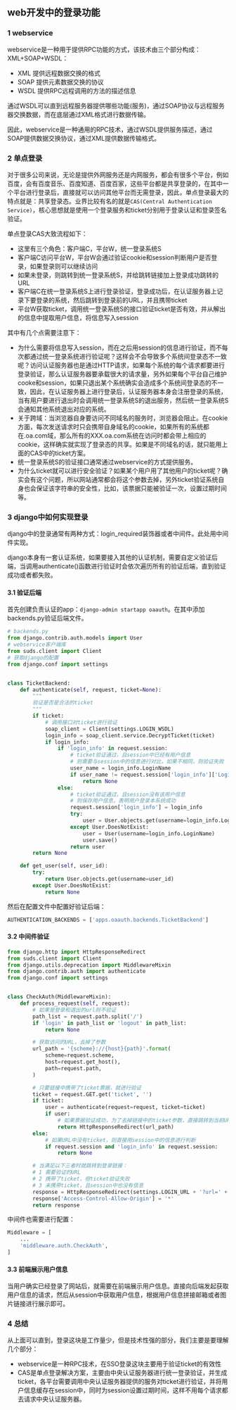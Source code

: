## web开发中的登录功能

### 1 webservice

webservice是一种用于提供RPC功能的方式，该技术由三个部分构成：XML+SOAP+WSDL：

* XML 提供远程数据交换的格式
* SOAP 提供元素数据交换的协议
* WSDL 提供RPC远程调用的方法的描述信息

通过WSDL可以直到远程服务器提供哪些功能(服务)，通过SOAP协议与远程服务器交换数据，而在底层通过XML格式进行数据传输。

因此，webservice是一种通用的RPC技术，通过WSDL提供服务描述，通过SOAP提供数据交换协议，通过XML提供数据传输格式。

### 2 单点登录

对于很多公司来说，无论是提供外网服务还是内网服务，都会有很多个平台，例如百度，会有百度音乐、百度知道、百度百家，这些平台都是共享登录的，在其中一个平台进行登录后，直接就可以访问其他平台而无需登录，因此，单点登录最大的特点就是：共享登录态。业界比较有名的就是`CAS(Central Authentication Service)`，核心思想就是使用一个登录服务和ticket分别用于登录认证和登录签名验证。

单点登录CAS大致流程如下：

* 这里有三个角色：客户端C，平台W，统一登录系统S
* 客户端C访问平台W，平台W会通过验证cookie和session判断用户是否登录，如果登录则可以继续访问
* 如果未登录，则跳转到统一登录系统S，并给跳转链接加上登录成功跳转的URL
* 客户端C在统一登录系统S上进行登录验证，登录成功后，在认证服务器上记录下要登录的系统，然后跳转到登录前的URL，并且携带ticket
* 平台W获取ticket，调用统一登录系统S的接口验证ticket是否有效，并从解出的信息中提取用户信息，将信息写入session

其中有几个点需要注意下：

* 为什么需要将信息写入session，而在之后用session的信息进行验证，而不每次都通过统一登录系统进行验证呢？这样会不会导致多个系统间登录态不一致呢？访问认证服务器也是通过HTTP请求，如果每个系统的每个请求都要进行登录验证，那么认证服务器要承载很大的请求量，另外如果每个平台自己维护cooke和session，如果只退出某个系统确实会造成多个系统间登录态的不一致，因此，在认证服务器上进行登录后，认证服务器本身会注册登录的系统，当有用户要进行退出时会调用统一登录系统S的退出服务，然后统一登录系统S会通知其他系统退出对应的系统。
* 关于跨域：当浏览器自身要访问不同域名的服务时，浏览器会阻止。在cookie方面，每次发送请求时只会携带自身域名的cookie，如果所有的系统都在.oa.com域，那么所有的XXX.oa.com系统在访问时都会带上相应的cookie，这样确实就实现了登录态的共享。如果是不同域名的话，就只能用上面的CAS中的ticket方案。
* 统一登录系统S的验证接口通常通过webservice的方式提供服务。
* 为什么ticket就可以进行安全验证？如果某个用户用了其他用户的ticket呢？确实会有这个问题，所以网站通常都会将这个参数去掉，另外ticket验证系统自身也会保证该字符串的安全性，比如，该票据只能被验证一次，设置过期时间等。

### 3 django中如何实现登录

django中的登录通常有两种方式：login_required装饰器或者中间件。此处用中间件实现。

django本身有一套认证系统，如果要接入其他的认证机制，需要自定义验证后端，当调用authenticate()函数进行验证时会依次遍历所有的验证后端，直到验证成功或者都失败。

#### 3.1 验证后端

首先创建负责认证的app：`django-admin startapp oaauth`。在其中添加backends.py验证后端文件。

``` python
# backends.py
from django.contrib.auth.models import User
# webservice客户端库
from suds.client import Client
# 获取django的配置
from django.conf import settings


class TicketBackend:
    def authenticate(self, request, ticket=None):
        """
        验证是否是合法的ticket
        """
        if ticket:
            # 调用接口对ticket进行验证
            soap_client = Client(settings.LOGIN_WSDL)
            login_info = soap_client.service.DecryptTicket(ticket)
            if login_info:
                if 'login_info' in request.session:
                    # ticket验证通过，且session中已经有用户信息
                    # 则需要与session中的信息进行对比，如果不相同，则验证失败
                    user_name = login_info.LoginName
                    if user_name != request.session['login_info']['LoginName']:
                        return None
                else:
                    # ticket验证通过，且session没有该用户信息
                    # 则保存用户信息，表明用户登录本系统成功
                    request.session['login_info'] = login_info
                    try:
                        user = User.objects.get(username=login_info.LoginName)
                    except User.DoesNotExist:
                        user = User(username=login_info.LoginName)
                        user.save()
                    return user
        return None

    def get_user(self, user_id):
        try:
            return User.objects.get(username=user_id)
        except User.DoesNotExist:
            return None
```

然后在配置文件中配置好验证后端：

``` python
AUTHENTICATION_BACKENDS = ['apps.oaauth.backends.TicketBackend']
```

#### 3.2 中间件验证

``` python
from django.http import HttpResponseRedirect
from suds.client import Client
from django.utils.deprecation import MiddlewareMixin
from django.contrib.auth import authenticate
from django.conf import settings


class CheckAuth(MiddlewareMixin):
    def process_request(self, request):
    	# 如果是登录和退出的url则不验证
        path_list = request.path.split('/')
        if 'login' in path_list or 'logout' in path_list:
            return None

        # 获取访问的URL，去掉了参数
        url_path = '{scheme}://{host}{path}'.format(
            scheme=request.scheme,
            host=request.get_host(),
            path=request.path,
        )

        # 只要链接中携带了ticket票据，就进行验证
        ticket = request.GET.get('ticket', '')
        if ticket:
            user = authenticate(request=request, ticket=ticket)
            if user:
            	# 如果票据验证成功，为了去掉链接中的ticket参数，直接跳转到当前URL(不包含参数)
                return HttpResponseRedirect(url_path)
        else:
        	# 如果URL中没有ticket，则直接用session中的信息进行判断
            if request.session and 'login_info' in request.session:
                return None

        # 当满足以下三者时就跳转到登录链接：
        # 1 需要验证的URL
        # 2 携带了ticket，但ticket验证失败
        # 3 未携带ticket，且session中也没有信息
        response = HttpResponseRedirect(settings.LOGIN_URL + '?url=' + request.get_raw_uri())
        response['Access-Control-Allow-Origin'] = '*'
        return response
```

中间件也需要进行配置：

``` python
Middleware = [
    ...
    'middleware.auth.CheckAuth',
]
```

#### 3.3 前端展示用户信息

当用户确实已经登录了网站后，就需要在前端展示用户信息。直接向后端发起获取用户信息的请求，然后从session中获取用户信息，根据用户信息拼接邮箱或者图片链接进行展示即可。

### 4 总结

从上面可以直到，登录这块是工作量少，但是技术性强的部分，我们主要是要理解几个部分：

* webservice是一种RPC技术，在SSO登录这块主要用于验证ticket的有效性
* CAS是单点登录解决方案，主要由中央认证服务器进行统一登录验证，并生成ticket，各平台需要调用中央认证服务器提供的服务对ticket进行验证，并将用户信息缓存在session中，同时为session设置过期时间，这样不用每个请求都去请求中央认证服务器。
